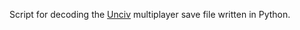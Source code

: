 Script for decoding the [Unciv](https://github.com/yairm210/Unciv) multiplayer save file written in Python.
